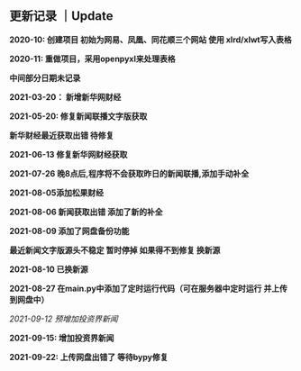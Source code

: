 ## 更新记录 ｜Update

**2020-10: 创建项目 初始为网易、凤凰、同花顺三个网站 使用 xlrd/xlwt写入表格**

**2020-11: 重做项目，采用openpyxl来处理表格**

**中间部分日期未记录**

**2021-03-20： 新增新华网财经**

**2021-05-20: 修复新闻联播文字版获取**

**新华财经最近获取出错 待修复**

**2021-06-13 修复新华网财经获取**

**2021-07-26 晚8点后,程序将不会获取昨日的新闻联播,添加手动补全**

**2021-08-05添加松果财经**

**2021-08-06 新闻获取出错 添加了新的补全**

**2021-08-09 添加了网盘备份功能**

**最近新闻文字版源头不稳定 暂时停掉 如果得不到修复 换新源**

**2021-08-10 已换新源**

**2021-08-27 在main.py中添加了定时运行代码（可在服务器中定时运行 并上传到网盘中）**

*2021-09-12 预增加投资界新闻*

**2021-09-15: 增加投资界新闻**

**2021-09-22: 上传网盘出错了 等待bypy修复**
